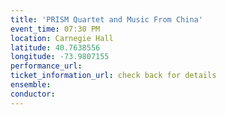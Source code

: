 ```yaml
---
title: 'PRISM Quartet and Music From China'
event_time: 07:30 PM
location: Carnegie Hall
latitude: 40.7638556
longitude: -73.9807155
performance_url: 
ticket_information_url: check back for details
ensemble: 
conductor: 
---
```

